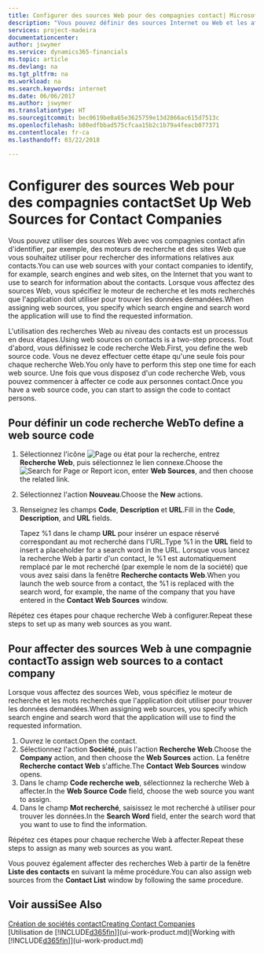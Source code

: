 ```yaml
---
title: Configurer des sources Web pour des compagnies contact| Microsoft Docs
description: "Vous pouvez définir des sources Internet ou Web et les affecter à une compagnie contact pour identifier la manière dont vous souhaitez rechercher des informations sur vos contacts."
services: project-madeira
documentationcenter: 
author: jswymer
ms.service: dynamics365-financials
ms.topic: article
ms.devlang: na
ms.tgt_pltfrm: na
ms.workload: na
ms.search.keywords: internet
ms.date: 06/06/2017
ms.author: jswymer
ms.translationtype: HT
ms.sourcegitcommit: bec0619be0a65e3625759e13d2866ac615d7513c
ms.openlocfilehash: b80edfbbad575cfcaa15b2c1b79a4feacb077371
ms.contentlocale: fr-ca
ms.lasthandoff: 03/22/2018

---
```

# <a name="set-up-web-sources-for-contact-companies"></a><span data-ttu-id="14672-103">Configurer des sources Web pour des compagnies contact</span><span class="sxs-lookup"><span data-stu-id="14672-103">Set Up Web Sources for Contact Companies</span></span>
<span data-ttu-id="14672-104">Vous pouvez utiliser des sources Web avec vos compagnies contact afin d'identifier, par exemple, des moteurs de recherche et des sites Web que vous souhaitez utiliser pour rechercher des informations relatives aux contacts.</span><span class="sxs-lookup"><span data-stu-id="14672-104">You can use web sources with your contact companies to identify, for example, search engines and web sites, on the Internet that you want to use to search for information about the contacts.</span></span> <span data-ttu-id="14672-105">Lorsque vous affectez des sources Web, vous spécifiez le moteur de recherche et les mots recherchés que l'application doit utiliser pour trouver les données demandées.</span><span class="sxs-lookup"><span data-stu-id="14672-105">When assigning web sources, you specify which search engine and search word the application will use to find the requested information.</span></span>

<span data-ttu-id="14672-106">L'utilisation des recherches Web au niveau des contacts est un processus en deux étapes.</span><span class="sxs-lookup"><span data-stu-id="14672-106">Using web sources on contacts is a two-step process.</span></span> <span data-ttu-id="14672-107">Tout d'abord, vous définissez le code recherche Web.</span><span class="sxs-lookup"><span data-stu-id="14672-107">First, you define the web source code.</span></span> <span data-ttu-id="14672-108">Vous ne devez effectuer cette étape qu'une seule fois pour chaque recherche Web.</span><span class="sxs-lookup"><span data-stu-id="14672-108">You only have to perform this step one time for each web source.</span></span> <span data-ttu-id="14672-109">Une fois que vous disposez d'un code recherche Web, vous pouvez commencer à affecter ce code aux personnes contact.</span><span class="sxs-lookup"><span data-stu-id="14672-109">Once you have a web source code, you can start to assign the code to contact persons.</span></span>

## <a name="to-define-a-web-source-code"></a><span data-ttu-id="14672-110">Pour définir un code recherche Web</span><span class="sxs-lookup"><span data-stu-id="14672-110">To define a web source code</span></span>
1. <span data-ttu-id="14672-111">Sélectionnez l'icône ![Page ou état pour la recherche](media/ui-search/search_small.png "icône Page ou état pour la recherche"), entrez **Recherche Web**, puis sélectionnez le lien connexe.</span><span class="sxs-lookup"><span data-stu-id="14672-111">Choose the ![Search for Page or Report](media/ui-search/search_small.png "Search for Page or Report icon") icon, enter **Web Sources**, and then choose the related link.</span></span>
2. <span data-ttu-id="14672-112">Sélectionnez l'action **Nouveau**.</span><span class="sxs-lookup"><span data-stu-id="14672-112">Choose the **New** actions.</span></span>
3. <span data-ttu-id="14672-113">Renseignez les champs **Code**, **Description** et **URL**.</span><span class="sxs-lookup"><span data-stu-id="14672-113">Fill in the **Code**, **Description**, and **URL** fields.</span></span>

    <span data-ttu-id="14672-114">Tapez %1 dans le champ **URL** pour insérer un espace réservé correspondant au mot recherché dans l'URL.</span><span class="sxs-lookup"><span data-stu-id="14672-114">Type %1 in the **URL** field to insert a placeholder for a search word in the URL.</span></span> <span data-ttu-id="14672-115">Lorsque vous lancez la recherche Web à partir d'un contact, le %1 est automatiquement remplacé par le mot recherché (par exemple le nom de la société) que vous avez saisi dans la fenêtre **Recherche contacts Web**.</span><span class="sxs-lookup"><span data-stu-id="14672-115">When you launch the web source from a contact, the %1 is replaced with the search word, for example, the name of the company that you have entered in the **Contact Web Sources** window.</span></span>

<span data-ttu-id="14672-116">Répétez ces étapes pour chaque recherche Web à configurer.</span><span class="sxs-lookup"><span data-stu-id="14672-116">Repeat these steps to set up as many web sources as you want.</span></span>

## <a name="to-assign-web-sources-to-a-contact-company"></a><span data-ttu-id="14672-117">Pour affecter des sources Web à une compagnie contact</span><span class="sxs-lookup"><span data-stu-id="14672-117">To assign web sources to a contact company</span></span>
<span data-ttu-id="14672-118">Lorsque vous affectez des sources Web, vous spécifiez le moteur de recherche et les mots recherchés que l'application doit utiliser pour trouver les données demandées.</span><span class="sxs-lookup"><span data-stu-id="14672-118">When assigning web sources, you specify which search engine and search word that the application will use to find the requested information.</span></span>

1. <span data-ttu-id="14672-119">Ouvrez le contact.</span><span class="sxs-lookup"><span data-stu-id="14672-119">Open the contact.</span></span>
2. <span data-ttu-id="14672-120">Sélectionnez l'action **Société**, puis l'action **Recherche Web**.</span><span class="sxs-lookup"><span data-stu-id="14672-120">Choose the **Company** action, and then choose the **Web Sources** action.</span></span> <span data-ttu-id="14672-121">La fenêtre **Recherche contact Web** s'affiche.</span><span class="sxs-lookup"><span data-stu-id="14672-121">The **Contact Web Sources** window opens.</span></span>
3. <span data-ttu-id="14672-122">Dans le champ **Code recherche web**, sélectionnez la recherche Web à affecter.</span><span class="sxs-lookup"><span data-stu-id="14672-122">In the **Web Source Code** field, choose the web source you want to assign.</span></span>
4. <span data-ttu-id="14672-123">Dans le champ **Mot recherché**, saisissez le mot recherché à utiliser pour trouver les données.</span><span class="sxs-lookup"><span data-stu-id="14672-123">In the **Search Word** field, enter the search word that you want to use to find the information.</span></span>

<span data-ttu-id="14672-124">Répétez ces étapes pour chaque recherche Web à affecter.</span><span class="sxs-lookup"><span data-stu-id="14672-124">Repeat these steps to assign as many web sources as you want.</span></span>

<span data-ttu-id="14672-125">Vous pouvez également affecter des recherches Web à partir de la fenêtre **Liste des contacts** en suivant la même procédure.</span><span class="sxs-lookup"><span data-stu-id="14672-125">You can also assign web sources from the **Contact List** window by following the same procedure.</span></span>

## <a name="see-also"></a><span data-ttu-id="14672-126">Voir aussi</span><span class="sxs-lookup"><span data-stu-id="14672-126">See Also</span></span>
[<span data-ttu-id="14672-127">Création de sociétés contact</span><span class="sxs-lookup"><span data-stu-id="14672-127">Creating Contact Companies</span></span>](marketing-create-contact-companies.md)  
<span data-ttu-id="14672-128">[Utilisation de [!INCLUDE[d365fin](includes/d365fin_md.md)]](ui-work-product.md)</span><span class="sxs-lookup"><span data-stu-id="14672-128">[Working with [!INCLUDE[d365fin](includes/d365fin_md.md)]](ui-work-product.md)</span></span>

